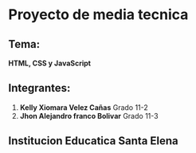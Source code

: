 # Proyecto de media tecnica

## Tema:
**HTML, CSS y JavaScript**

## Integrantes:
1. **Kelly Xiomara Velez Cañas** Grado 11-2
2. **Jhon Alejandro franco Bolivar** Grado 11-3

## Institucion Educatica Santa Elena
